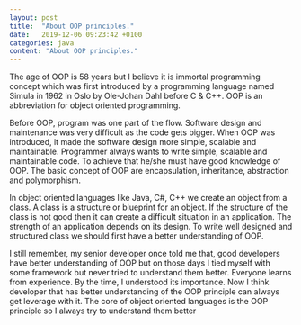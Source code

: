 ```yaml
---
layout: post    
title:  "About OOP principles."
date:   2019-12-06 09:23:42 +0100
categories: java
content: "About OOP principles."
---
```


<p class="post-content">
The age of OOP is 58 years but I believe it is immortal programming concept which was first introduced by 
a programming language named Simula in 1962 in Oslo by Ole-Johan Dahl before C & C++. OOP is an abbreviation 
for object oriented programming. 
</p> 

<p class="post-content">
Before OOP, program was one part of the flow.  Software design and maintenance was very difficult as the code gets bigger. 
When OOP was introduced, it made the software design more simple, scalable and maintainable. Programmer always wants to write simple, 
scalable and maintainable code. To achieve that he/she must have good knowledge of OOP.
The basic concept of OOP are encapsulation, inheritance, abstraction and polymorphism.
</p>

<p class="post-content">
 In object oriented languages like Java, C#, C++ we create an object from a class. A class is a structure or blueprint for an object. 
 If the structure of the class is not good then it can create a difficult situation in an application. The strength of an application 
 depends on its design. To write well designed and structured class we should first have a better understanding of OOP. 

</p>

<p class="post-content">
 I still remember, my senior developer once told me that, good developers have better understanding of OOP but on those days I
  tied myself with some framework but never tried to understand them better. Everyone learns from experience. By the time, I understood
   its importance. Now I think developer that has better understanding of the OOP principle can always get leverage with it. 
 The core of object oriented languages is the OOP principle so I always try to understand them better
</p>






<div id="disqus_thread m-5"></div>
<script>
/**
*  RECOMMENDED CONFIGURATION VARIABLES: EDIT AND UNCOMMENT THE SECTION BELOW TO INSERT DYNAMIC VALUES FROM YOUR PLATFORM OR CMS.
*  LEARN WHY DEFINING THESE VARIABLES IS IMPORTANT: https://disqus.com/admin/universalcode/#configuration-variables*/
/*
var disqus_config = function () {
this.page.url = "https://thapabishal.github.io";  
this.page.identifier = "category/java/about-oop-principles"; /
};
*/
(function() { // DON'T EDIT BELOW THIS LINE
var d = document, s = d.createElement('script');
s.src = 'https://thapabishal.disqus.com/embed.js';
s.setAttribute('data-timestamp', +new Date());
(d.head || d.body).appendChild(s);
})();
</script>
                   




